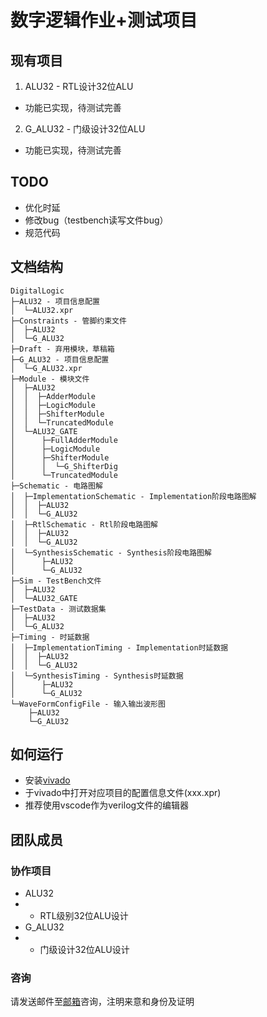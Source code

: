 # 数字逻辑作业+测试项目

## 现有项目

1. ALU32 - RTL设计32位ALU
- 功能已实现，待测试完善
2. G_ALU32 - 门级设计32位ALU
- 功能已实现，待测试完善

## TODO

- 优化时延
- 修改bug（testbench读写文件bug）
- 规范代码

## 文档结构

```shell
DigitalLogic
├─ALU32 - 项目信息配置
│  └─ALU32.xpr
├─Constraints - 管脚约束文件
│  ├─ALU32
│  └─G_ALU32
├─Draft - 弃用模块，草稿箱
├─G_ALU32 - 项目信息配置
│  └─G_ALU32.xpr
├─Module - 模块文件
│  ├─ALU32
│  │  ├─AdderModule
│  │  ├─LogicModule
│  │  ├─ShifterModule
│  │  └─TruncatedModule
│  └─ALU32_GATE
│      ├─FullAdderModule
│      ├─LogicModule
│      ├─ShifterModule
│      │  └─G_ShifterDig
│      └─TruncatedModule
├─Schematic - 电路图解
│  ├─ImplementationSchematic - Implementation阶段电路图解
│  │  ├─ALU32
│  │  └─G_ALU32
│  ├─RtlSchematic - Rtl阶段电路图解
│  │  ├─ALU32
│  │  └─G_ALU32
│  └─SynthesisSchematic - Synthesis阶段电路图解
│      ├─ALU32
│      └─G_ALU32
├─Sim - TestBench文件
│  ├─ALU32
│  └─ALU32_GATE
├─TestData - 测试数据集
│  ├─ALU32
│  └─G_ALU32
├─Timing - 时延数据
│  ├─ImplementationTiming - Implementation时延数据
│  │  ├─ALU32
│  │  └─G_ALU32
│  └─SynthesisTiming - Synthesis时延数据
│      ├─ALU32
│      └─G_ALU32
└─WaveFormConfigFile - 输入输出波形图
    ├─ALU32
    └─G_ALU32
```

## 如何运行

- 安装[vivado](https://www.xilinx.com/products/design-tools/vivado.html)
- 于vivado中打开对应项目的配置信息文件(xxx.xpr)
- 推荐使用vscode作为verilog文件的编辑器

## 团队成员

### 协作项目

- ALU32
- - RTL级别32位ALU设计
- G_ALU32
- - 门级设计32位ALU设计

### 咨询

请发送邮件至[邮箱](mailto:royenheart@outlook.com)咨询，注明来意和身份及证明